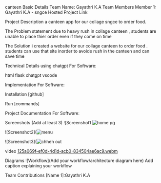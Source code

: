 canteen
Basic Details
Team Name: Gayathri K.A
Team Members
Member 1: Gayathri K.A - sngce
Hosted Project Link


Project Description
a canteen app for our collage sngce to order food.

The Problem statement
due to heavy rush in collage canteen , students are unable to place thier order even if they come on time

The Solution
i created a website for our collage canteen to order food . students can use that site inorder to avoide rush in the canteen and can save time

Technical Details
using chatgpt
For Software:

html
flask
chatgpt
vscode


Implementation
For Software:

Installation
[github]

Run
[commands]

Project Documentation
For Software:

Screenshots (Add at least 3)
![Screenshot1 ![home pg](https://github.com/user-attachments/assets/42fd9367-aaad-4a40-9431-1156323a29c3)

![Screenshot2](![menu](https://github.com/user-attachments/assets/40776f9c-8c08-4b7b-ad6d-10b5608a4059)

![Screenshot3](![chheh out](https://github.com/user-attachments/assets/f4d3906c-54e4-4b9b-a86c-fb7049ea92e9)

video
[125a069f-ef0d-4d1d-acb0-834504ae6ac9.webm](https://github.com/user-attachments/assets/d73bca4d-260e-4d0a-8945-b3cc270b663a)


Diagrams
![Workflow](Add your workflow/architecture diagram here) Add caption explaining your workflow

Team Contributions
[Name 1]:Gayathri K.A
